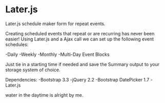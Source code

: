 # Later.js
Later.js schedule maker form for repeat events.

Creating scheduled events that repeat or are recurring has never been easier! Using Later.js and a Ajax call we can set up the following event schedules:

-Daily
-Weekly
-Monthly
-Multi-Day Event Blocks

Just tie in a starting time if needed and save the Summary output to your storage system of choice.

Dependencies:
-Bootstrap 3.3
-jQuery 2.2
-Bootstrap DatePicker 1.7
-Later.js

water in the daytime is alright by me.

